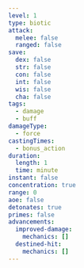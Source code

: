 ```yaml
---
level: 1
type: biotic
attack:
  melee: false
  ranged: false
save:
  dex: false
  str: false
  con: false
  int: false
  wis: false
  cha: false
tags:
  - damage
  - buff
damageType:
  - force
castingTimes:
  - bonus_action
duration:
  length: 1
  time: minute
instant: false
concentration: true
range: 0
aoe: false
detonates: true
primes: false
advancements:
  improved-damage:
    mechanics: []
  destined-hit:
    mechanics: []
---
```

